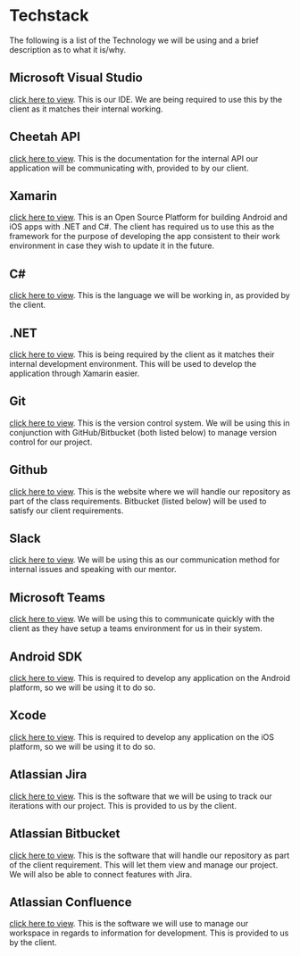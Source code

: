 # Techstack
The following is a list of the Technology we will be using and a brief description as to what it is/why.
## Microsoft Visual Studio
[click here to view](https://visualstudio.microsoft.com/). 
This is our IDE. We are being required to use this by the client as it matches their internal working.
## Cheetah API
[click here to view](https://asctrustv63webapi.accutech-systems.net/swagger/index.html). 
This is the documentation for the internal API our application will be communicating with, provided to by our client.
##  Xamarin
[click here to view](https://dotnet.microsoft.com/apps/xamarin).
This is an Open Source Platform for building Android and iOS apps with .NET and C#. The client has required us to use this as the framework for the purpose of developing the app consistent to their work environment in case they wish to update it in the future.
##  C#
[click here to view](https://docs.microsoft.com/en-us/dotnet/csharp/).
This is the language we will be working in, as provided by the client. 
## .NET
[click here to view](https://dotnet.microsoft.com/).
This is being required by the client as it matches their internal development environment. This will be used to develop the application through Xamarin easier.
## Git
[click here to view](https://git-scm.com/).
This is the version control system. We will be using this in conjunction with GitHub/Bitbucket (both listed below) to manage version control for our project.
## Github
[click here to view](https://github.com/).
This is the website where we will handle our repository as part of the class requirements. Bitbucket (listed below) will be used to satisfy our client requirements.
## Slack
[click here to view](https://slack.com/).
We will be using this as our communication method for internal issues and speaking with our mentor.
## Microsoft Teams
[click here to view](https://www.microsoft.com/en-us/microsoft-365/microsoft-teams/group-chat-software).
We will be using this to communicate quickly with the client as they have setup a teams environment for us in their system.
## Android SDK
[click here to view](https://developer.android.com/studio).
This is required to develop any application on the Android platform, so we will be using it to do so.
## Xcode
[click here to view](https://developer.apple.com/xcode/).
This is required to develop any application on the iOS platform, so we will be using it to do so.
## Atlassian Jira
[click here to view](https://www.atlassian.com/software/jira).
This is the software that we will be using to track our iterations with our project. This is provided to us by the client.
## Atlassian Bitbucket
[click here to view](https://bitbucket.org/product).
This is the software that will handle our repository as part of the client requirement. This will let them view and manage our project. We will also be able to connect features with Jira.
## Atlassian Confluence
[click here to view](https://www.atlassian.com/software/confluence).
This is the software we will use to manage our workspace in regards to information for development. This is provided to us by the client.
